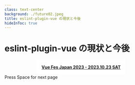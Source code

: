 ```yaml
---
class: text-center
background: ./future02.jpeg
title: eslint-plugin-vue の現状と今後
hideInToc: true
---
```


<h1 class="gradient">eslint-plugin-vue の現状と今後</h1>

<div class="event-name-wrapper">
  <div class="event-name">
    <a href="https://vuefes.jp/2023/" target="_blank" rel="noopener" class="gradient">Vue Fes Japan 2023 - 2023.10.23 SAT</a>
  </div>
</div>

<div class="pt-12">
  <span @click="$slidev.nav.next" class="px-2 py-1 rounded cursor-pointer" hover="bg-white bg-opacity-10">
    Press Space for next page <carbon:arrow-right class="inline"/>
  </span>
</div>

<div class="abs-br m-6 flex gap-2">
  <a href="https://github.com/ota-meshi/vue-fes-japan-2023-slide" target="_blank" alt="GitHub"
    class="text-xl icon-btn opacity-50 !border-none !hover:text-white">
    <carbon-logo-github />
  </a>
</div>

<!--
The last comment block of each slide will be treated as slide notes. It will be visible and editable in Presenter Mode along with the slide. [Read more in the docs](https://sli.dev/guide/syntax.html#notes)
-->

<style>
h1 {
  font-weight: 700;
}
.event-name-wrapper {
  display: flex;
  justify-content: center;
}
.event-name {
  width: fit-content;
  background-color: #fffd;
  padding: 16px;
  font-weight: 700;
}
.event-name:hover {
  width: fit-content;
  background-color: #fff;
  padding: 16px;
  font-weight: 700;
}
</style>
